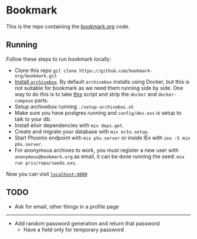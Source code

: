 # Bookmark

This is the repo containing the [bookmark.org](https://bookmark.org/)
code.

## Running

Follow these steps to run bookmark locally:

* Clone this repo `git clone https://github.com/bookmark-org/bookmark.git`
* [Install `archivebox`](https://archivebox.io/). By default `archivebox` installs using Docker, but
this is not suitable for bookmark as we need them running side by side. One way to do this
is to take [this](https://raw.githubusercontent.com/ArchiveBox/ArchiveBox/dev/bin/setup.sh)
script and strip the `docker` and `docker-compose` parts.
* Setup archivebox running `./setup-archivebox.sh`
* Make sure you have postgres running and `config/dev.exs` is setup to
talk to your db. 
* Install elixir dependencies with `mix deps.get`.
* Create and migrate your database with `mix ecto.setup`.
* Start Phoenix endpoint with `mix phx.server` or inside IEx with `iex -S mix phx.server`.
* For anonymous archives to work, you must register a new user with `anonymous@bookmark.org`
as email, it can be done running the seed: `mix run priv/repo/seeds.exs`.

Now you can visit [`localhost:4000`](http://localhost:4000) 

## TODO

- Ask for email, other things in a profile page

----

- Add random password generation and return that password
	- Have a field only for temporary password
